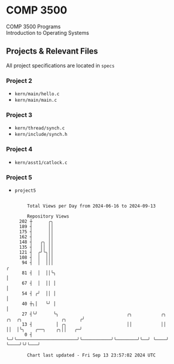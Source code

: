 # COMP 3500
COMP 3500 Programs  
Introduction to Operating Systems  
## Projects & Relevant Files
All project specifications are located in `specs`
### Project 2
- `kern/main/hello.c`
- `kern/main/main.c`
### Project 3
- `kern/thread/synch.c`
- `kern/include/synch.h`
### Project 4
- `kern/asst1/catlock.c`
### Project 5
- `project5`

```

        Total Views per Day from 2024-06-16 to 2024-09-13

        Repository Views
     202 ┼      ╭╮
     189 ┤      ││
     175 ┤      ││
     162 ┤      ││
     148 ┤   ╭╮ ││
     135 ┤   ││ ││
     121 ┤  ╭╯╰╮││
     108 ┤  │  │││
      94 ┤  │  │││                                                                                ╭
      81 ┤  │  ││╰╮                                                                               │
      67 ┤  │  ││ │                                                                               │
      54 ┤ ╭╯  ││ │                                                                               │
      40 ┼╮│   ╰╯ │                                                                               │
      27 ┤╰╯      ╰╮                          ╭╮           ╭╮        ╭╮  ╭╮               ╭╮     ╭╯
      13 ┤         │ ╭╮                       ││           ││        ││  │╰╮    ╭──╮    ╭╮││   ╭─╯
       0 ┤         ╰─╯╰───────────────────────╯╰───────────╯╰────────╯╰──╯ ╰────╯  ╰────╯╰╯╰───╯

        Chart last updated - Fri Sep 13 23:57:02 2024 UTC
        
```
